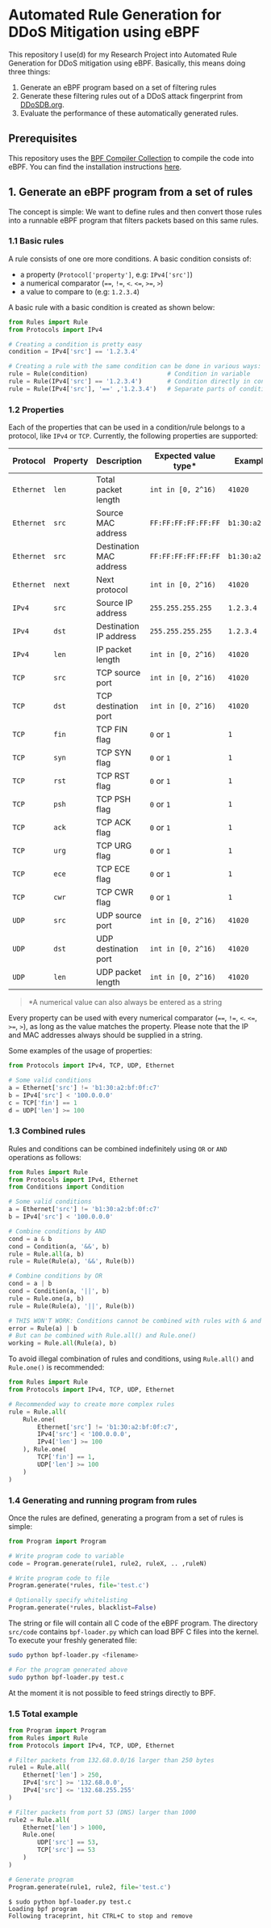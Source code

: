 # Automated Rule Generation for DDoS Mitigation using eBPF
This repository I use(d) for my Research Project into Automated Rule Generation for DDoS mitigation using eBPF. 
Basically, this means doing three things:

1. Generate an eBPF program based on a set of filtering rules
2. Generate these filtering rules out of a DDoS attack fingerprint from [DDoSDB.org](https://ddosdb.org/).
3. Evaluate the performance of these automatically generated rules.

## Prerequisites
This repository uses the [BPF Compiler Collection](https://github.com/iovisor/bcc) to compile the code into eBPF. 
You can find the installation instructions [here](https://github.com/iovisor/bcc/blob/master/INSTALL.md).

## 1. Generate an eBPF program from a set of rules
The concept is simple: We want to define rules and then convert those rules into a runnable eBPF program that filters
packets based on this same rules.

### 1.1 Basic rules
A rule consists of one ore more conditions. A basic condition consists of:

* a property (`Protocol['property']`, e.g: `IPv4['src']`)
* a numerical comparator (`==`, `!=`, `<`. `<=`, `>=`, `>`)
* a value to compare to (e.g: `1.2.3.4`)

A basic rule with a basic condition is created as shown below:
```python
from Rules import Rule
from Protocols import IPv4

# Creating a condition is pretty easy
condition = IPv4['src'] == '1.2.3.4'

# Creating a rule with the same condition can be done in various ways:
rule = Rule(condition)                      # Condition in variable
rule = Rule(IPv4['src'] == '1.2.3.4')       # Condition directly in constructor
rule = Rule(IPv4['src'], '==' ,'1.2.3.4')   # Separate parts of condition directly in Rule
```

### 1.2 Properties
Each of the properties that can be used in a condition/rule belongs to a protocol, like `IPv4` or `TCP`. Currently, the
following properties are supported:

| Protocol | Property | Description | Expected value type* | Example value |
|----------|----------|-------------|----------------------|---------------|
|`Ethernet`|`len`| Total packet length | `int in [0, 2^16)` | `41020`
|`Ethernet`|`src`| Source MAC address | `FF:FF:FF:FF:FF:FF` | `b1:30:a2:bf:0f:c7`
|`Ethernet`|`src`| Destination MAC address | `FF:FF:FF:FF:FF:FF` | `b1:30:a2:bf:0f:c7`
|`Ethernet`|`next`| Next protocol | `int in [0, 2^16)` | `41020`
|`IPv4`|`src`| Source IP address | `255.255.255.255` | `1.2.3.4`
|`IPv4`|`dst`| Destination IP address | `255.255.255.255` | `1.2.3.4`
|`IPv4`|`len`| IP packet length | `int in [0, 2^16)` | `41020`
|`TCP`|`src`| TCP source port | `int in [0, 2^16)` | `41020`
|`TCP`|`dst`| TCP destination port | `int in [0, 2^16)` | `41020`
|`TCP`|`fin`| TCP FIN flag | `0` or `1` | `1`
|`TCP`|`syn`| TCP SYN flag | `0` or `1` | `1`
|`TCP`|`rst`| TCP RST flag | `0` or `1` | `1`
|`TCP`|`psh`| TCP PSH flag | `0` or `1` | `1`
|`TCP`|`ack`| TCP ACK flag | `0` or `1` | `1`
|`TCP`|`urg`| TCP URG flag | `0` or `1` | `1`
|`TCP`|`ece`| TCP ECE flag | `0` or `1` | `1`
|`TCP`|`cwr`| TCP CWR flag | `0` or `1` | `1`
|`UDP`|`src`| UDP source port | `int in [0, 2^16)` | `41020`
|`UDP`|`dst`| UDP destination port | `int in [0, 2^16)` | `41020`
|`UDP`|`len`| UDP packet length | `int in [0, 2^16)` | `41020`

> *A numerical value can also always be entered as a string

Every property can be used with every numerical comparator (`==`, `!=`, `<`. `<=`, `>=`, `>`), as long as the value
matches the property. Please note that the IP and MAC addresses always should be supplied in a string.

Some examples of the usage of properties:
```python
from Protocols import IPv4, TCP, UDP, Ethernet

# Some valid conditions
a = Ethernet['src'] != 'b1:30:a2:bf:0f:c7'
b = IPv4['src'] < '100.0.0.0'
c = TCP['fin'] == 1
d = UDP['len'] >= 100
```

### 1.3 Combined rules
Rules and conditions can be combined indefinitely using `OR` or `AND` operations as follows:

```python
from Rules import Rule
from Protocols import IPv4, Ethernet
from Conditions import Condition

# Some valid conditions
a = Ethernet['src'] != 'b1:30:a2:bf:0f:c7'
b = IPv4['src'] < '100.0.0.0'

# Combine conditions by AND
cond = a & b
cond = Condition(a, '&&', b)
rule = Rule.all(a, b)
rule = Rule(Rule(a), '&&', Rule(b))

# Combine conditions by OR
cond = a | b
cond = Condition(a, '||', b)
rule = Rule.one(a, b)
rule = Rule(Rule(a), '||', Rule(b))

# THIS WON'T WORK: Conditions cannot be combined with rules with & and |
error = Rule(a) | b
# But can be combined with Rule.all() and Rule.one()
working = Rule.all(Rule(a), b)
``` 

To avoid illegal combination of rules and conditions, using `Rule.all()` and `Rule.one()` is recommended:
```python
from Rules import Rule
from Protocols import IPv4, TCP, UDP, Ethernet

# Recommended way to create more complex rules
rule = Rule.all(
    Rule.one(
        Ethernet['src'] != 'b1:30:a2:bf:0f:c7',
        IPv4['src'] < '100.0.0.0',
        IPv4['len'] >= 100
    ), Rule.one(
        TCP['fin'] == 1,
        UDP['len'] >= 100
    )
)
```

### 1.4 Generating and running program from rules
Once the rules are defined, generating a program from a set of rules is simple:
```python
from Program import Program

# Write program code to variable
code = Program.generate(rule1, rule2, ruleX, .. ,ruleN)

# Write program code to file
Program.generate(*rules, file='test.c')

# Optionally specify whitelisting
Program.generate(*rules, blacklist=False)
```

The string or file will contain all C code of the eBPF program. The directory `src/code` contains `bpf-loader.py`
which can load BPF C files into the kernel. To execute your freshly generated file:

``` bash
sudo python bpf-loader.py <filename>

# For the program generated above
sudo python bpf-loader.py test.c
```

At the moment it is not possible to feed strings directly to BPF.

### 1.5 Total example

```python
from Program import Program
from Rules import Rule
from Protocols import IPv4, TCP, UDP, Ethernet

# Filter packets from 132.68.0.0/16 larger than 250 bytes
rule1 = Rule.all(
    Ethernet['len'] > 250,
    IPv4['src'] >= '132.68.0.0',
    IPv4['src'] <= '132.68.255.255'
)

# Filter packets from port 53 (DNS) larger than 1000
rule2 = Rule.all(
    Ethernet['len'] > 1000,
    Rule.one(
        UDP['src'] == 53,
        TCP['src'] == 53
    )
)

# Generate program
Program.generate(rule1, rule2, file='test.c')
```
```
$ sudo python bpf-loader.py test.c
Loading bpf program
Following traceprint, hit CTRL+C to stop and remove
```